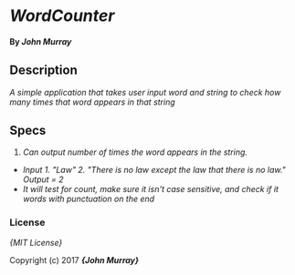 # _WordCounter_

#### By _**John Murray**_

## Description

_A simple application that takes user input word and string to check how many times that word appears in that string_

## Specs

1. _Can output number of times the word appears in the string._

  * _Input 1. "Law" 2. "There is no law except the law that there is no law." Output = 2_
  * _It will test for count, make sure it isn't case sensitive, and check if it words with punctuation on the end_


### License

*{MIT License}*

Copyright (c) 2017 **_{John Murray}_**